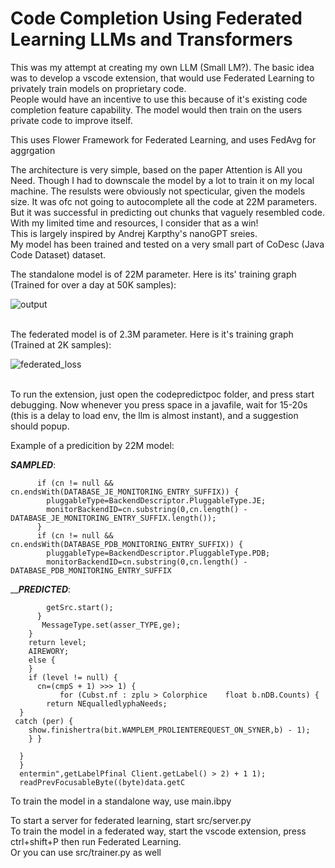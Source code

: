 # Code Completion Using Federated Learning LLMs and Transformers

This was my attempt at creating my own LLM (Small LM?). The basic idea was to develop a vscode extension, that would use Federated Learning to privately train models on proprietary code. <br/>
People would have an incentive to use this because of it's existing code completion feature capability. The model would then train on the users private code to improve itself. <br/>

This uses Flower Framework for Federated Learning, and uses FedAvg for aggrgation <br/>

The architecture is very simple, based on the paper Attention is All you Need. Though I had to downscale the model by a lot to train it on my local machine. The resulsts were obviously not specticular, given the models size. It was ofc not going to autocomplete all the code at 22M parameters. But it was successful in predicting out chunks that vaguely resembled code. With my limited time and resources, I consider that as a win!<br/>
This is largely inspired by Andrej Karpthy's nanoGPT sreies. <br/>
My model has been trained and tested on a very small part of CoDesc (Java Code Dataset) dataset.

The standalone model is of 22M parameter. Here is its' training graph (Trained for over a day at 50K samples): <br/>

![output](https://github.com/user-attachments/assets/15b7623f-1d4b-44b0-9d5b-1e1b560f0e61)

<br/> The federated model is of 2.3M parameter. Here is it's training graph (Trained at 2K samples): <br/>

![federated_loss](https://github.com/user-attachments/assets/df2c3a1b-3c32-4ae8-acd5-ec245b04c719)


<br/> To run the extension, just open the codepredictpoc folder, and press start debugging. Now whenever you press space in a javafile, wait for 15-20s (this is a delay to load env, the llm is almost instant), and a suggestion should popup. <br/>

Example of a predicition by 22M model: <br/>

_________________________SAMPLED_________________________: <br/>
```PluggableType pluggableType=BackendDescriptor.PluggableType.UNKNOWN;
      if (cn != null && cn.endsWith(DATABASE_JE_MONITORING_ENTRY_SUFFIX)) {
        pluggableType=BackendDescriptor.PluggableType.JE;
        monitorBackendID=cn.substring(0,cn.length() - DATABASE_JE_MONITORING_ENTRY_SUFFIX.length());
      }
      if (cn != null && cn.endsWith(DATABASE_PDB_MONITORING_ENTRY_SUFFIX)) {
        pluggableType=BackendDescriptor.PluggableType.PDB;
        monitorBackendID=cn.substring(0,cn.length() - DATABASE_PDB_MONITORING_ENTRY_SUFFIX
```
_________________________PREDICTED_______________________: <br/>
```,0,ASE_CONFRELTERERENCEMCAPPROVID,fs.variableCompospVED_RESS);
        getSrc.start();
      }
       MessageType.set(asser_TYPE,ge);
    }
    return level;
    AIREWORY;
    else {
    }
    if (level != null) {
      cn=(cmpS + 1) >>> 1) {
           for (Cubst.nf : zplu > Colorphice	float b.nDB.Counts) {
        return NEqualledlyphaNeeds;
  }
 catch (per) {
    show.finishertra(bit.WAMPLEM_PROLIENTEREQUEST_ON_SYNER,b) - 1);
    } }

  }
  }
  entermin",getLabelPfinal Client.getLabel() > 2) + 1 1);
  readPrevFocusableByte((byte)data.getC
```

To train the model in a standalone way, use main.ibpy <br/>

To start a server for federated learning, start src/server.py <br/>
To train the model in a federated way, start the vscode extension, press ctrl+shift+P then run Federated Learning. <br/>
Or you can use src/trainer.py as well <br/>
